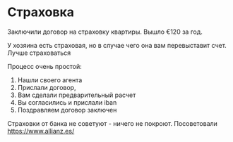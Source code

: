 # Страховка

Заключили договор на страховку квартиры. Вышло €120 за год.

У хозяина есть страховая, но в случае чего она вам перевыставит счет. Лучше страховаться

Процесс очень простой:

1. Нашли своего агента
2. Прислали договор,
3. Вам сделали предварительный расчет
4. Вы согласились и прислали iban
5. Поздравляем договор заключен

Страховки от банка не советуют - ничего не покроют. Посоветовали https://www.allianz.es/